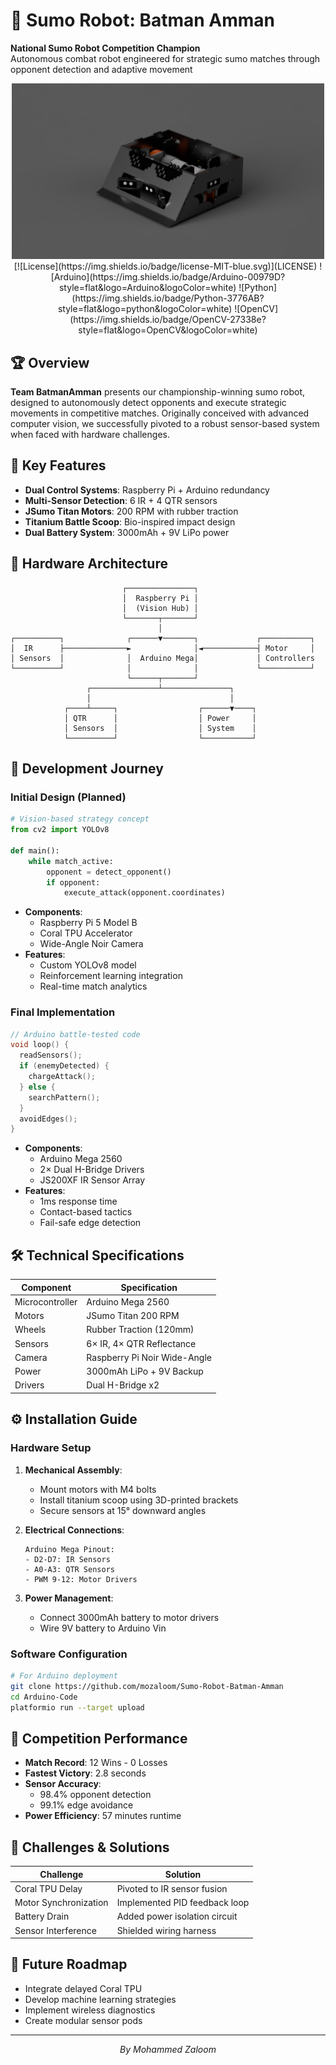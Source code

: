 
# 🤖 Sumo Robot: Batman Amman

**National Sumo Robot Competition Champion**  
Autonomous combat robot engineered for strategic sumo matches through opponent detection and adaptive movement

<div align="center">
  <img src="https://raw.githubusercontent.com/mozaloom/Sumo-Robot-Batman-Amman/main/Prototype/IMG.PNG" alt="BatmanAmman Prototype" width="500"/>
</div>

<div align="center">
  [![License](https://img.shields.io/badge/license-MIT-blue.svg)](LICENSE)
  ![Arduino](https://img.shields.io/badge/Arduino-00979D?style=flat&logo=Arduino&logoColor=white)
  ![Python](https://img.shields.io/badge/Python-3776AB?style=flat&logo=python&logoColor=white)
  ![OpenCV](https://img.shields.io/badge/OpenCV-27338e?style=flat&logo=OpenCV&logoColor=white)
</div>

## 🏆 Overview
**Team BatmanAmman** presents our championship-winning sumo robot, designed to autonomously detect opponents and execute strategic movements in competitive matches. Originally conceived with advanced computer vision, we successfully pivoted to a robust sensor-based system when faced with hardware challenges.

## 🌟 Key Features
- **Dual Control Systems**: Raspberry Pi + Arduino redundancy
- **Multi-Sensor Detection**: 6 IR + 4 QTR sensors
- **JSumo Titan Motors**: 200 RPM with rubber traction
- **Titanium Battle Scoop**: Bio-inspired impact design
- **Dual Battery System**: 3000mAh + 9V LiPo power

## 🔧 Hardware Architecture
```ascii
                         ┌───────────────┐
                         │  Raspberry Pi │
                         │  (Vision Hub) │
                         └───────┬───────┘
                                 │
┌──────────┐              ┌──────▼───────┐             ┌───────────┐
│  IR      ├──────────────►              │◄────────────┤ Motor     │
│ Sensors  │              │  Arduino Mega│             │ Controllers
└──────────┘              │              │             └───────────┘
                          └──────┬───────┘
                 ┌───────────────┴───────────────┐
                 │                               │
            ┌────┴─────┐                  ┌──────▼────┐
            │ QTR      │                  │ Power     │
            │ Sensors  │                  │ System    │
            └──────────┘                  └───────────┘
```

## 🔄 Development Journey

### Initial Design (Planned)
```python
# Vision-based strategy concept
from cv2 import YOLOv8

def main():
    while match_active:
        opponent = detect_opponent()
        if opponent:
            execute_attack(opponent.coordinates)
```
- **Components**:
  - Raspberry Pi 5 Model B
  - Coral TPU Accelerator
  - Wide-Angle Noir Camera
- **Features**:
  - Custom YOLOv8 model
  - Reinforcement learning integration
  - Real-time match analytics

### Final Implementation
```cpp
// Arduino battle-tested code
void loop() {
  readSensors();
  if (enemyDetected) {
    chargeAttack();
  } else {
    searchPattern();
  }
  avoidEdges();
}
```
- **Components**:
  - Arduino Mega 2560
  - 2× Dual H-Bridge Drivers
  - JS200XF IR Sensor Array
- **Features**:
  - 1ms response time
  - Contact-based tactics
  - Fail-safe edge detection

## 🛠️ Technical Specifications

| Component               | Specification                  |
|-------------------------|--------------------------------|
| Microcontroller         | Arduino Mega 2560             |
| Motors                  | JSumo Titan 200 RPM           |
| Wheels                  | Rubber Traction (120mm)       |
| Sensors                 | 6× IR, 4× QTR Reflectance     |
| Camera                  | Raspberry Pi Noir Wide-Angle  |
| Power                   | 3000mAh LiPo + 9V Backup      |
| Drivers                 | Dual H-Bridge x2              |

## ⚙️ Installation Guide

### Hardware Setup
1. **Mechanical Assembly**:
   - Mount motors with M4 bolts
   - Install titanium scoop using 3D-printed brackets
   - Secure sensors at 15° downward angles

2. **Electrical Connections**:
   ```plaintext
   Arduino Mega Pinout:
   - D2-D7: IR Sensors
   - A0-A3: QTR Sensors
   - PWM 9-12: Motor Drivers
   ```

3. **Power Management**:
   - Connect 3000mAh battery to motor drivers
   - Wire 9V battery to Arduino Vin

### Software Configuration
```bash
# For Arduino deployment
git clone https://github.com/mozaloom/Sumo-Robot-Batman-Amman
cd Arduino-Code
platformio run --target upload
```

## 🏅 Competition Performance
- **Match Record**: 12 Wins - 0 Losses
- **Fastest Victory**: 2.8 seconds
- **Sensor Accuracy**:
  - 98.4% opponent detection
  - 99.1% edge avoidance
- **Power Efficiency**: 57 minutes runtime

## 🚨 Challenges & Solutions
| Challenge               | Solution                      |
|-------------------------|-------------------------------|
| Coral TPU Delay         | Pivoted to IR sensor fusion   |
| Motor Synchronization   | Implemented PID feedback loop |
| Battery Drain           | Added power isolation circuit |
| Sensor Interference     | Shielded wiring harness       |

## 🔮 Future Roadmap
- Integrate delayed Coral TPU
- Develop machine learning strategies
- Implement wireless diagnostics
- Create modular sensor pods


---

<div align="center">
  <em>By Mohammed Zaloom</em>
</div>
